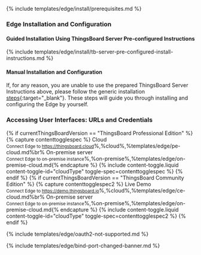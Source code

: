 {% include templates/edge/install/prerequisites.md %}

### Edge Installation and Configuration

#### Guided Installation Using ThingsBoard Server Pre-configured Instructions

{% include templates/edge/install/tb-server-pre-configured-install-instructions.md %}

#### Manual Installation and Configuration

If, for any reason, you are unable to use the prepared ThingsBoard Server Instructions above, please follow the generic installation [steps](/docs/user-guide/install/{{docsPrefix}}installation-options/){:target="_blank"}.
These steps will guide you through installing and configuring the Edge by yourself.

### Accessing User Interfaces: URLs and Credentials

{% if currentThingsBoardVersion == "ThingsBoard Professional Edition" %}
{% capture contenttogglespec %}
Cloud<br><small>Connect Edge to https://thingsboard.cloud</small>%,%cloud%,%templates/edge/pe-cloud.md%br%
On-premise server<br><small>Connect Edge to on-premise instance</small>%,%on-premise%,%templates/edge/on-premise-cloud.md{% endcapture %}
{% include content-toggle.liquid content-toggle-id="cloudType" toggle-spec=contenttogglespec %}
{% endif %}
{% if currentThingsBoardVersion == "ThingsBoard Community Edition" %}
{% capture contenttogglespec2 %}
Live Demo<br><small>Connect Edge to https://demo.thingsboard.io</small>%,%cloud%,%templates/edge/ce-cloud.md%br%
On-premise server<br><small>Connect Edge to on-premise instance</small>%,%on-premise%,%templates/edge/on-premise-cloud.md{% endcapture %}
{% include content-toggle.liquid content-toggle-id="cloudType" toggle-spec=contenttogglespec2 %}
{% endif %}

{% include templates/edge/oauth2-not-supported.md %}

{% include templates/edge/bind-port-changed-banner.md %}
